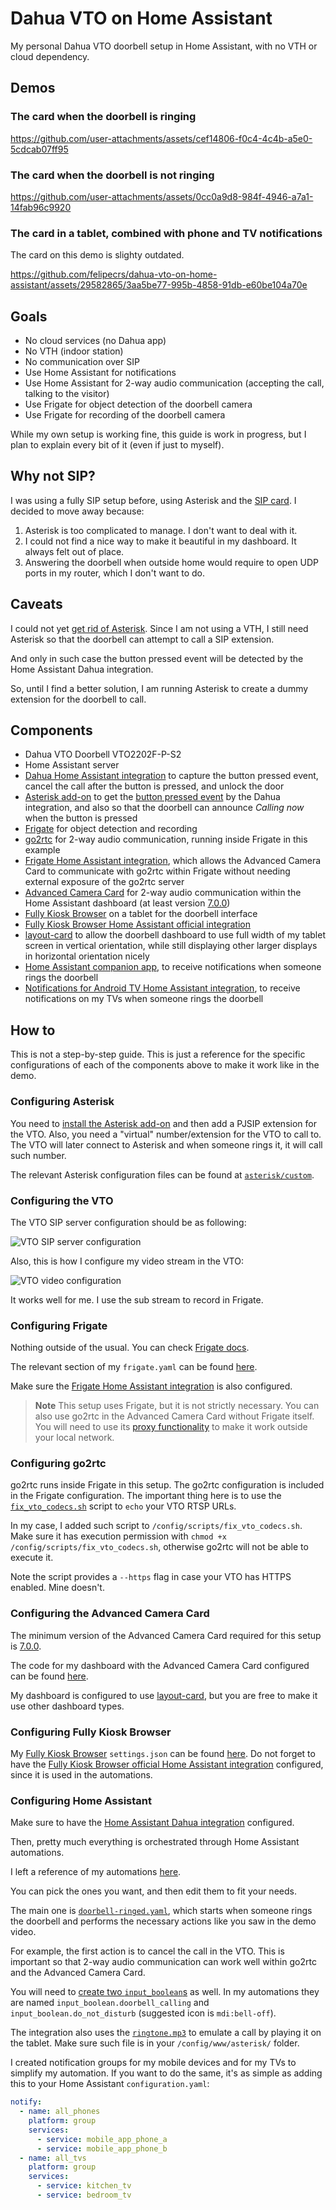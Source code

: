 # Dahua VTO on Home Assistant

My personal Dahua VTO doorbell setup in Home Assistant, with no VTH or cloud dependency.

## Demos

### The card when the doorbell is ringing

https://github.com/user-attachments/assets/cef14806-f0c4-4c4b-a5e0-5cdcab07ff95

### The card when the doorbell is not ringing

https://github.com/user-attachments/assets/0cc0a9d8-984f-4946-a7a1-14fab96c9920

### The card in a tablet, combined with phone and TV notifications

The card on this demo is slighty outdated.

https://github.com/felipecrs/dahua-vto-on-home-assistant/assets/29582865/3aa5be77-995b-4858-91db-e60be104a70e

## Goals

- No cloud services (no Dahua app)
- No VTH (indoor station)
- No communication over SIP
- Use Home Assistant for notifications
- Use Home Assistant for 2-way audio communication (accepting the call, talking to the visitor)
- Use Frigate for object detection of the doorbell camera
- Use Frigate for recording of the doorbell camera

While my own setup is working fine, this guide is work in progress, but I plan to explain every bit of it (even if just to myself).

## Why not SIP?

I was using a fully SIP setup before, using Asterisk and the [SIP card](https://github.com/TECH7Fox/sip-hass-card). I decided to move away because:

1. Asterisk is too complicated to manage. I don't want to deal with it.
2. I could not find a nice way to make it beautiful in my dashboard. It always felt out of place.
3. Answering the doorbell when outside home would require to open UDP ports in my router, which I don't want to do.

## Caveats

I could not yet [get rid of Asterisk](https://github.com/felipecrs/dahua-vto-on-home-assistant/issues/1). Since I am not using a VTH, I still need Asterisk so that the doorbell can attempt to call a SIP extension.

And only in such case the button pressed event will be detected by the Home Assistant Dahua integration.

So, until I find a better solution, I am running Asterisk to create a dummy extension for the doorbell to call.

## Components

- Dahua VTO Doorbell VTO2202F-P-S2
- Home Assistant server
- [Dahua Home Assistant integration](https://github.com/rroller/dahua) to capture the button pressed event, cancel the call after the button is pressed, and unlock the door
- [Asterisk add-on](https://github.com/TECH7Fox/asterisk-hass-addons) to get the [button pressed event](https://github.com/rroller/dahua/issues/359) by the Dahua integration, and also so that the doorbell can announce _Calling now_ when the button is pressed
- [Frigate](https://github.com/blakeblackshear/frigate) for object detection and recording
- [go2rtc](https://github.com/AlexxIT/go2rtc) for 2-way audio communication, running inside Frigate in this example
- [Frigate Home Assistant integration](https://github.com/blakeblackshear/frigate-hass-integration), which allows the Advanced Camera Card to communicate with go2rtc within Frigate without needing external exposure of the go2rtc server
- [Advanced Camera Card](https://github.com/dermotduffy/advanced-camera-card) for 2-way audio communication within the Home Assistant dashboard (at least version [7.0.0](https://github.com/dermotduffy/advanced-camera-card/releases/tag/v7.0.0))
- [Fully Kiosk Browser](https://www.fully-kiosk.com/) on a tablet for the doorbell interface
- [Fully Kiosk Browser Home Assistant official integration](https://www.home-assistant.io/integrations/fully_kiosk/)
- [layout-card](https://github.com/thomasloven/lovelace-layout-card/) to allow the doorbell dashboard to use full width of my tablet screen in vertical orientation, while still displaying other larger displays in horizontal orientation nicely
- [Home Assistant companion app](https://companion.home-assistant.io), to receive notifications when someone rings the doorbell
- [Notifications for Android TV Home Assistant integration](https://www.home-assistant.io/integrations/nfandroidtv/), to receive notifications on my TVs when someone rings the doorbell

## How to

This is not a step-by-step guide. This is just a reference for the specific configurations of each of the components above to make it work like in the demo.

### Configuring Asterisk

You need to [install the Asterisk add-on](https://github.com/TECH7Fox/asterisk-hass-addons/blob/main/asterisk/DOCS.md) and then add a PJSIP extension for the VTO. Also, you need a "virtual" number/extension for the VTO to call to. The VTO will later connect to Asterisk and when someone rings it, it will call such number.

The relevant Asterisk configuration files can be found at [`asterisk/custom`](./asterisk/custom/).

### Configuring the VTO

The VTO SIP server configuration should be as following:

![VTO SIP server configuration](./vto/sip-server-configuration.png)

Also, this is how I configure my video stream in the VTO:

![VTO video configuration](./vto/video-configuration.png)

It works well for me. I use the sub stream to record in Frigate.

### Configuring Frigate

Nothing outside of the usual. You can check [Frigate docs](https://docs.frigate.video).

The relevant section of my `frigate.yaml` can be found [here](./frigate/frigate.yaml).

Make sure the [Frigate Home Assistant integration](https://docs.frigate.video/integrations/home-assistant) is also configured.

> **Note**
> This setup uses Frigate, but it is not strictly necessary. You can also use go2rtc in the Advanced Camera Card without Frigate itself. You will need to use its [proxy functionality](https://card.camera/#/configuration/cameras/README?id=proxy) to make it work outside your local network.

### Configuring go2rtc

go2rtc runs inside Frigate in this setup. The go2rtc configuration is included in the Frigate configuration. The important thing here is to use the [`fix_vto_codecs.sh`](./go2rtc/fix_vto_codecs.sh) script to `echo` your VTO RTSP URLs.

In my case, I added such script to `/config/scripts/fix_vto_codecs.sh`. Make sure it has execution permission with `chmod +x /config/scripts/fix_vto_codecs.sh`, otherwise go2rtc will not be able to execute it.

Note the script provides a `--https` flag in case your VTO has HTTPS enabled. Mine doesn't.

### Configuring the Advanced Camera Card

The minimum version of the Advanced Camera Card required for this setup is [7.0.0](https://github.com/dermotduffy/advanced-camera-card/releases/tag/v7.0.0).

The code for my dashboard with the Advanced Camera Card configured can be found [here](./home-assistant/dashboard/doorbell.yaml).

My dashboard is configured to use [layout-card](https://github.com/thomasloven/lovelace-layout-card/), but you are free to make it use other dashboard types.

### Configuring Fully Kiosk Browser

My [Fully Kiosk Browser](https://www.fully-kiosk.com) `settings.json` can be found [here](./fully-kiosk-browser/fully-settings.json). Do not forget to have the [Fully Kiosk Browser official Home Assistant integration](https://www.home-assistant.io/integrations/fully_kiosk) configured, since it is used in the automations.

### Configuring Home Assistant

Make sure to have the [Home Assistant Dahua integration](https://github.com/rroller/dahua) configured.

Then, pretty much everything is orchestrated through Home Assistant automations.

I left a reference of my automations [here](./home-assistant/automations/).

You can pick the ones you want, and then edit them to fit your needs.

The main one is [`doorbell-ringed.yaml`](./home-assistant/automations/doorbell-ringed.yaml), which starts when someone rings the doorbell and performs the necessary actions like you saw in the demo video.

For example, the first action is to cancel the call in the VTO. This is important so that 2-way audio communication can work well within go2rtc and the Advanced Camera Card.

You will need to [create two `input_boolean`s](https://www.home-assistant.io/integrations/input_boolean/) as well. In my automations they are named `input_boolean.doorbell_calling` and `input_boolean.do_not_disturb` (suggested icon is `mdi:bell-off`).

The integration also uses the [`ringtone.mp3`](./www/asterisk/ringtone.mp3) to emulate a call by playing it on the tablet. Make sure such file is in your `/config/www/asterisk/` folder.

I created notification groups for my mobile devices and for my TVs to simplify my automation. If you want to do the same, it's as simple as adding this to your Home Assistant `configuration.yaml`:

```yaml
notify:
  - name: all_phones
    platform: group
    services:
      - service: mobile_app_phone_a
      - service: mobile_app_phone_b
  - name: all_tvs
    platform: group
    services:
      - service: kitchen_tv
      - service: bedroom_tv
```
